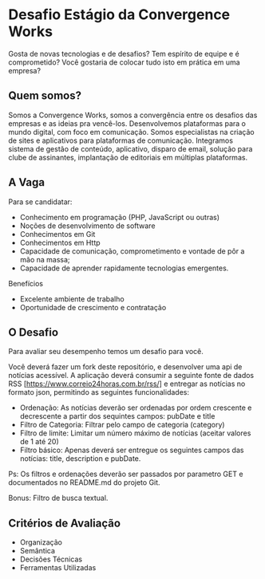# Desafio Estágio da Convergence Works

Gosta de novas tecnologias e de desafios? Tem espírito de equipe e é comprometido? Você gostaria de colocar tudo isto em prática em uma empresa?

## Quem somos?
Somos a Convergence Works, somos a convergência entre os desafios das empresas e as ideias pra vencê-los. Desenvolvemos plataformas para o mundo digital, com foco em comunicação. Somos especialistas na criação de sites e aplicativos para plataformas de comunicação. Integramos sistema de gestão de conteúdo, aplicativo, disparo de email, solução para clube de assinantes, implantação de editoriais em múltiplas plataformas.

## A Vaga
Para se candidatar:  

- Conhecimento em programação (PHP, JavaScript ou outras)
- Noções de desenvolvimento de software
- Conhecimentos em Git
- Conhecimentos em Http
- Capacidade de comunicação, comprometimento e vontade de pôr a mão na massa;
- Capacidade de aprender rapidamente tecnologias emergentes.

Benefícios
- Excelente ambiente de trabalho 
- Oportunidade de crescimento e contratação

## O Desafio
Para avaliar seu desempenho temos um desafio para você.

Você deverá fazer um fork deste repositório, e desenvolver uma api de notícias acessível. A aplicação deverá consumir a seguinte fonte de dados RSS [https://www.correio24horas.com.br/rss/] e entregar as notícias no formato json, permitindo as seguintes funcionalidades:

- Ordenação: As notícias deverão ser ordenadas por ordem crescente e decrescente a partir dos sequintes campos: pubDate e title
- Filtro de Categoria: Filtrar pelo campo de categoria (category)
- Filtro de limite: Limitar um número máximo de notícias (aceitar valores de 1 até 20)
- Filtro básico: Apenas deverá ser entregue os seguintes campos das notícias: title, description e pubDate.

Ps: Os filtros e ordenações deverão ser passados por parametro GET e documentados no README.md do projeto Git.

Bonus: Filtro de busca textual.

## Critérios de Avaliação

- Organização
- Semântica
- Decisões Técnicas
- Ferramentas Utilizadas